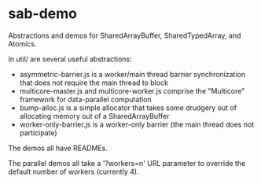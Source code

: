 sab-demo
========

Abstractions and demos for SharedArrayBuffer, SharedTypedArray, and Atomics.

In util/ are several useful abstractions:

* asymmetric-barrier.js is a worker/main thread barrier synchronization that does not require the main thread to block
* multicore-master.js and multicore-worker.js comprise the "Multicore" framework for data-parallel computation
* bump-alloc.js is a simple allocator that takes some drudgery out of allocating memory out of a SharedArrayBuffer
* worker-only-barrier.js is a worker-only barrier (the main thread does not participate)

The demos all have READMEs.

The parallel demos all take a '?workers=n' URL parameter to override the default number of workers (currently 4).
